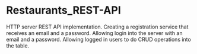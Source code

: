 # Restaurants_REST-API
HTTP server REST API implementation. Creating a registration service that receives an email and a password.  Allowing login into the server with an email and a password. Allowing logged in users to do CRUD operations into the table.
